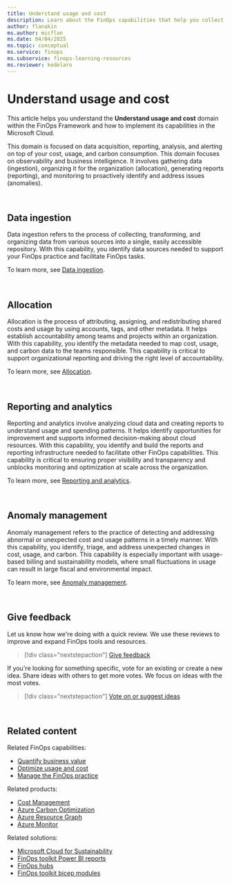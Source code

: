 ```yaml
---
title: Understand usage and cost
description: Learn about the FinOps capabilities that help you collect, normalize, analyze, and monitor cost, usage, and carbon across the organization.
author: flanakin
ms.author: micflan
ms.date: 04/04/2025
ms.topic: conceptual
ms.service: finops
ms.subservice: finops-learning-resources
ms.reviewer: kedelaro
---
```


<!-- markdownlint-disable-next-line MD025 -->
# Understand usage and cost

This article helps you understand the **Understand usage and cost** domain within the FinOps Framework and how to implement its capabilities in the Microsoft Cloud.

This domain is focused on data acquisition, reporting, analysis, and alerting on top of your cost, usage, and carbon consumption. This domain focuses on observability and business intelligence. It involves gathering data (ingestion), organizing it for the organization (allocation), generating reports (reporting), and monitoring to proactively identify and address issues (anomalies).

<br>

## Data ingestion

Data ingestion refers to the process of collecting, transforming, and organizing data from various sources into a single, easily accessible repository. With this capability, you identify data sources needed to support your FinOps practice and facilitate FinOps tasks.

To learn more, see [Data ingestion](./ingestion.md).

<br>

## Allocation

Allocation is the process of attributing, assigning, and redistributing shared costs and usage by using accounts, tags, and other metadata. It helps establish accountability among teams and projects within an organization. With this capability, you identify the metadata needed to map cost, usage, and carbon data to the teams responsible. This capability is critical to support organizational reporting and driving the right level of accountability.

To learn more, see [Allocation](./allocation.md).

<br>

## Reporting and analytics

Reporting and analytics involve analyzing cloud data and creating reports to understand usage and spending patterns. It helps identify opportunities for improvement and supports informed decision-making about cloud resources. With this capability, you identify and build the reports and reporting infrastructure needed to facilitate other FinOps capabilities. This capability is critical to ensuring proper visibility and transparency and unblocks monitoring and optimization at scale across the organization.

To learn more, see [Reporting and analytics](./reporting.md).

<br>

## Anomaly management

Anomaly management refers to the practice of detecting and addressing abnormal or unexpected cost and usage patterns in a timely manner. With this capability, you identify, triage, and address unexpected changes in cost, usage, and carbon. This capability is especially important with usage-based billing and sustainability models, where small fluctuations in usage can result in large fiscal and environmental impact.

To learn more, see [Anomaly management](./anomalies.md).

<br>

## Give feedback

Let us know how we're doing with a quick review. We use these reviews to improve and expand FinOps tools and resources.

> [!div class="nextstepaction"]
> [Give feedback](https://portal.azure.com/#view/HubsExtension/InProductFeedbackBlade/extensionName/FinOpsToolkit/cesQuestion/How%20easy%20or%20hard%20is%20it%20to%20use%20FinOps%20toolkit%20tools%20and%20resources%3F/cvaQuestion/How%20valuable%20is%20the%20FinOps%20toolkit%3F/surveyId/FTK0.9/bladeName/Guide.Framework/featureName/Capabilities.Understand)

If you're looking for something specific, vote for an existing or create a new idea. Share ideas with others to get more votes. We focus on ideas with the most votes.

> [!div class="nextstepaction"]
> [Vote on or suggest ideas](https://github.com/microsoft/finops-toolkit/issues?q=is%3Aissue+is%3Aopen+sort%3Areactions-%252B1-desc)

<br>

## Related content

Related FinOps capabilities:

- [Quantify business value](../quantify/quantify-business-value.md)
- [Optimize usage and cost](../optimize/optimize-cloud-usage-cost.md)
- [Manage the FinOps practice](../manage/manage-finops.md)

Related products:

- [Cost Management](/azure/cost-management-billing/costs/)
- [Azure Carbon Optimization](/azure/carbon-optimization)
- [Azure Resource Graph](/azure/governance/resource-graph/)
- [Azure Monitor](/azure/azure-monitor/)

Related solutions:

- [Microsoft Cloud for Sustainability](https://www.microsoft.com/sustainability/cloud)
- [FinOps toolkit Power BI reports](../../toolkit/power-bi/reports.md)
- [FinOps hubs](../../toolkit/hubs/finops-hubs-overview.md)
- [FinOps toolkit bicep modules](../../toolkit/bicep-registry/modules.md)

<br>
